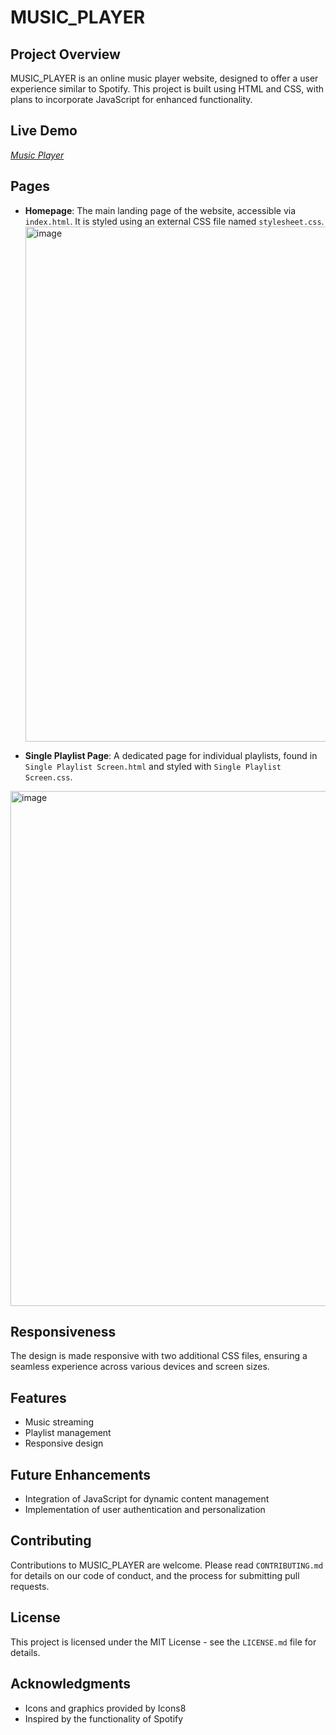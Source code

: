 
# MUSIC_PLAYER

## Project Overview
MUSIC_PLAYER is an online music player website, designed to offer a user experience similar to Spotify. This project is built using HTML and CSS, with plans to incorporate JavaScript for enhanced functionality.
## Live Demo
<i>
<a href="(https://brave-elion-212f16.netlify.app/)">Music Player</a></i>


## Pages
- **Homepage**: The main landing page of the website, accessible via `index.html`. It is styled using an external CSS file named `stylesheet.css`.
  <img width="1889" height="824" alt="image" src="https://github.com/user-attachments/assets/e5dfcb2f-e4df-47f8-a2c2-6e9bd59aaca2" />


- **Single Playlist Page**: A dedicated page for individual playlists, found in `Single Playlist Screen.html` and styled with `Single Playlist Screen.css`.
<img width="1874" height="824" alt="image" src="https://github.com/user-attachments/assets/c554072d-6d6f-4e36-b36a-7cf498a0d4ac" />


## Responsiveness
The design is made responsive with two additional CSS files, ensuring a seamless experience across various devices and screen sizes.

## Features
- Music streaming
- Playlist management
- Responsive design

## Future Enhancements
- Integration of JavaScript for dynamic content management
- Implementation of user authentication and personalization

## Contributing
Contributions to MUSIC_PLAYER are welcome. Please read `CONTRIBUTING.md` for details on our code of conduct, and the process for submitting pull requests.

## License
This project is licensed under the MIT License - see the `LICENSE.md` file for details.

## Acknowledgments
- Icons and graphics provided by Icons8
- Inspired by the functionality of Spotify

